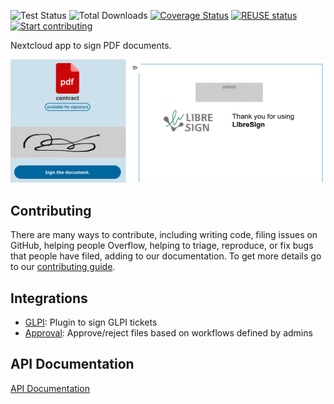 <!--
 - SPDX-FileCopyrightText: 2020-2024 LibreCode coop and contributors
 - SPDX-License-Identifier: AGPL-3.0-or-later
-->
![Test Status](https://github.com/LibreSign/libresign/actions/workflows/behat.yml/badge.svg?branch=main)
![Total Downloads](https://img.shields.io/github/downloads/libresign/libresign/total)
[![Coverage Status](https://coveralls.io/repos/github/LibreSign/libresign/badge.svg?branch=main)](https://coveralls.io/github/LibreSign/libresign?branch=main)
[![REUSE status](https://api.reuse.software/badge/github.com/LibreSign/libresign)](https://api.reuse.software/info/github.com/LibreSign/libresign)
[![Start contributing](https://img.shields.io/github/issues/LibreSign/libresign/good%20first%20issue?color=7057ff&label=Contribute)](https://github.com/LibreSign/libresign/issues?q=is%3Aissue+is%3Aopen+sort%3Aupdated-desc+label%3A%22good+first+issue%22)

Nextcloud app to sign PDF documents.

<img src="img/LibreSign.png" />

## Contributing

There are many ways to contribute, including writing code, filing issues on GitHub, helping people Overflow, helping to triage, reproduce, or fix bugs that people have filed, adding to our documentation.
To get more details go to our [contributing guide](CONTRIBUTING.md).

## Integrations

* [GLPI](https://github.com/LibreSign/libresign-glpi): Plugin to sign GLPI tickets
* [Approval](https://github.com/nextcloud/approval): Approve/reject files based on workflows defined by admins

## API Documentation

[API Documentation](https://libresign.github.io/)
